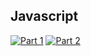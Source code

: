 ## Javascript
[![Part 1](https://img.shields.io/badge/Part%201-0.860ms-informational)](https://adventofcode.com/2022/)
[![Part 2](https://img.shields.io/badge/Part%201-53.840ms-informational)](https://adventofcode.com/2022/)
